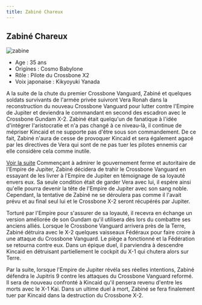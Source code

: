 ```yaml
---
title: Zabiné Chareux
---
```


Zabiné Chareux
--------------

![zabine](/images/stories/manga/crossbone/persos/zabine.jpg)
- Age : 35 ans   
- Origines : Cosmo Babylone  
- Rôle : Pilote du Crossbone X2  
- Voix japonaise : Kikyoyuki Yanada


A la suite de la chute du premier Crossbone Vanguard, Zabiné et quelques soldats survivants de l'armée privée suivront Vera Ronah dans la reconstruction du nouveau Crossbone Vanguard pour lutter contre l'Empire de Jupiter et deviendra le commandant en second des escadron avec le Crossbone Gundam X-2. Zabiné était quelqu'un de fanatique à l'idée d'intégrer l'aristocratie et n'a pas changé à ce niveau-là, il continue de mépriser Kincaid et ne supporte pas d'être sous son commandement. De ce fait, Zabiné n'aura de cesse de provoquer Kincaid et sera également agacé par les directives de Vera qui sont de ne pas tuer les pilotes ennemis car elle considère cela comme inutile.


[Voir la suite](javascript:spoiler();)
Commençant à admirer le gouvernement ferme et autoritaire de l'Empire de Jupiter, Zabiné décidera de trahir le Crossbone Vanguard en essayant de les livrer à l'Empire de Jupiter en témoignage de sa loyauté envers eux. Sa seule condition était de garder Vera avec lui, il espère ainsi qu'elle pourra devenir la tête de l'Empire de Jupiter avec son sang noble. Cependant, la tentative de Zabiné ne se déroulera pas comme il l'avait prévu et au final seul lui et le Crossbone X-2 seront récupérés par Jupiter.


Torturé par l'Empire pour s'assurer de sa loyauté, il recevra en échange un version améliorée de son Gundam qu'il utilisera dès lors du combattre ses anciens alliés. Lorsque le Crossbone Vanguard arrivera près de la Terre, Zabiné détruira avec le X-2 quelques vaisseaux Fédéraux pour faire croire à une attaque du Crossbone Vanguard. Le piège a fonctionné et la Fédération se retourna contre eux. Dans un épique duel, il parviendra à descendre Kincaid en détruisant partiellement le cockpit du X-1 qui chutera alors sur Terre.


Par la suite, lorsque l'Empire de Jupiter révéla ses réelles intentions, Zabiné défendra le Jupitris 9 contre les attaques du Crossbone Vanguard reformé. Il sera de nouveau confronté à Kincaid qu'il pensera revenu d'entre les morts avec le X-1 Kai. Dans un ultime duel à mort, Zabiné se fera finalement tuer par Kincaid dans la destruction du Crossbone X-2.


